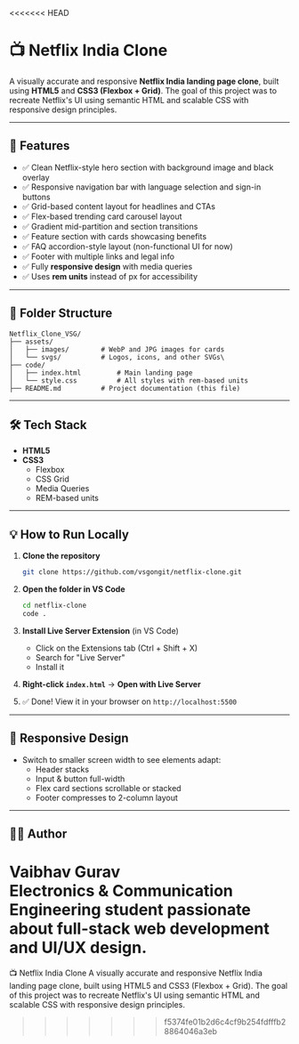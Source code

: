 <<<<<<< HEAD
# 📺 Netflix India Clone

A visually accurate and responsive **Netflix India landing page clone**, built using **HTML5** and **CSS3 (Flexbox + Grid)**. The goal of this project was to recreate Netflix's UI using semantic HTML and scalable CSS with responsive design principles.

---

## 🚀 Features

- ✅ Clean Netflix-style hero section with background image and black overlay
- ✅ Responsive navigation bar with language selection and sign-in buttons
- ✅ Grid-based content layout for headlines and CTAs
- ✅ Flex-based trending card carousel layout
- ✅ Gradient mid-partition and section transitions
- ✅ Feature section with cards showcasing benefits
- ✅ FAQ accordion-style layout (non-functional UI for now)
- ✅ Footer with multiple links and legal info
- ✅ Fully **responsive design** with media queries
- ✅ Uses **rem units** instead of px for accessibility

---

## 📁 Folder Structure

```
Netflix_Clone_VSG/
├── assets/
│   ├── images/        # WebP and JPG images for cards
│   └── svgs/          # Logos, icons, and other SVGs\
├── code/
│   ├── index.html         # Main landing page
│   └── style.css          # All styles with rem-based units
├── README.md          # Project documentation (this file)
```

---


## 🛠️ Tech Stack

- **HTML5**
- **CSS3**
  - Flexbox
  - CSS Grid
  - Media Queries
  - REM-based units

---

## 💡 How to Run Locally

1. **Clone the repository**
   ```bash
   git clone https://github.com/vsgongit/netflix-clone.git
   ```

2. **Open the folder in VS Code**
   ```bash
   cd netflix-clone
   code .
   ```

3. **Install Live Server Extension** (in VS Code)  
   - Click on the Extensions tab (Ctrl + Shift + X)
   - Search for "Live Server"
   - Install it

4. **Right-click `index.html`** → **Open with Live Server**

5. ✅ Done! View it in your browser on `http://localhost:5500`

---

## 📱 Responsive Design

- Switch to smaller screen width to see elements adapt:
  - Header stacks
  - Input & button full-width
  - Flex card sections scrollable or stacked
  - Footer compresses to 2-column layout

---

## 🙋‍♂️ Author

**Vaibhav Gurav**  
Electronics & Communication Engineering student passionate about full-stack web development and UI/UX design.
=======
📺 Netflix India Clone
A visually accurate and responsive Netflix India landing page clone, built using HTML5 and CSS3 (Flexbox + Grid). The goal of this project was to recreate Netflix's UI using semantic HTML and scalable CSS with responsive design principles.
>>>>>>> f5374fe01b2d6c4cf9b254fdfffb28864046a3eb
